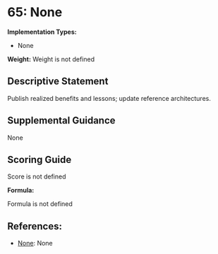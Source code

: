 # 65: None

**Implementation Types:**

- None

**Weight:** Weight is not defined

## Descriptive Statement

Publish realized benefits and lessons; update reference architectures.

## Supplemental Guidance

None

## Scoring Guide

Score is not defined

**Formula:**

Formula is not defined

## References:

- [None](None): None
